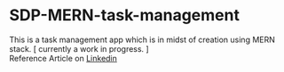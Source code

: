 # SDP-MERN-task-management
This is a task management app which is in midst of creation using MERN stack. [ currently a work in progress. ]
<br>Reference Article on [Linkedin](https://www.linkedin.com/pulse/task-management-app-using-mern-sripaada-pendem?trk=public_post_feed-article-content)
